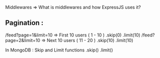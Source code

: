 Middlewares => What is middlewares and how ExpressJS uses it?

## Pagination :

/feed?page=1&limit=10 => First 10 users ( 1 - 10 ) .skip(0) .limit(10)
/feed?page=2&limit=10 => Next 10 users ( 11 - 20 )  .skip(10) .limit(10)

In MongoDB : Skip and Limit functions
.skip()
.limit()
